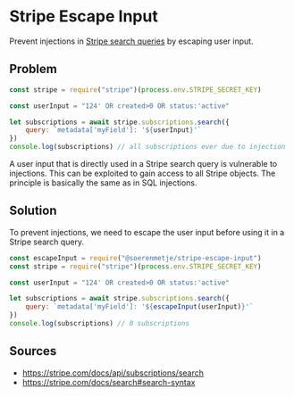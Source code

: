 # Stripe Escape Input

Prevent injections in [Stripe search queries](https://stripe.com/docs/search) by escaping user input.

## Problem

``` javascript
const stripe = require("stripe")(process.env.STRIPE_SECRET_KEY)

const userInput = "124' OR created>0 OR status:'active"

let subscriptions = await stripe.subscriptions.search({
    query: `metadata['myField']: '${userInput}'`
})
console.log(subscriptions) // all subscriptions ever due to injection
```

A user input that is directly used in a Stripe search query is vulnerable to injections. 
This can be exploited to gain access to all Stripe objects.
The principle is basically the same as in SQL injections.

## Solution

To prevent injections, we need to escape the user input before using it in a Stripe search query.

``` javascript
const escapeInput = require("@soerenmetje/stripe-escape-input")
const stripe = require("stripe")(process.env.STRIPE_SECRET_KEY)

const userInput = "124' OR created>0 OR status:'active"

let subscriptions = await stripe.subscriptions.search({
    query: `metadata['myField']: '${escapeInput(userInput)}'`
})
console.log(subscriptions) // 0 subscriptions
```

## Sources
- https://stripe.com/docs/api/subscriptions/search
- https://stripe.com/docs/search#search-syntax